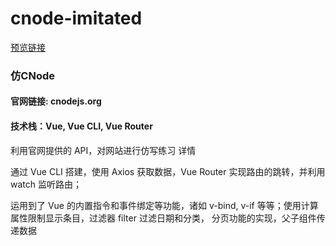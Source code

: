 # cnode-imitated
[预览链接](https://gzygzy00.github.io/cnode-imitated/dist/#/)

### 仿CNode
#### 官网链接: cnodejs.org
#### 技术栈：Vue, Vue CLI, Vue Router

利用官网提供的 API，对网站进行仿写练习 详情

通过 Vue CLI 搭建，使用 Axios 获取数据，Vue Router 实现路由的跳转，并利用 watch 监听路由；

运用到了 Vue 的内置指令和事件绑定等功能，诸如 v-bind, v-if 等等；使用计算属性限制显示条目，过滤器 filter 过滤日期和分类， 分页功能的实现，父子组件传递数据
